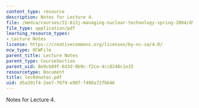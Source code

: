 ```yaml
---
content_type: resource
description: Notes for Lecture 4.
file: /media/courses/22-812j-managing-nuclear-technology-spring-2004/d5a391f42ee77679e987f488a72fbb46_lec04notes.pdf
file_type: application/pdf
learning_resource_types:
- Lecture Notes
license: https://creativecommons.org/licenses/by-nc-sa/4.0/
ocw_type: OCWFile
parent_title: Lecture Notes
parent_type: CourseSection
parent_uid: 8e9cb89f-6d3d-0b9c-f2ce-4cc8246c1e35
resourcetype: Document
title: lec04notes.pdf
uid: d5a391f4-2ee7-7679-e987-f488a72fbb46
---
```

Notes for Lecture 4.